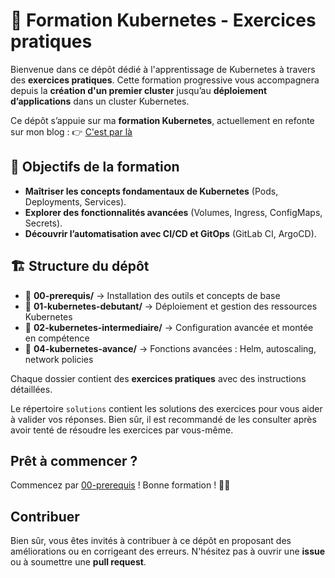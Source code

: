 # 📘 Formation Kubernetes - Exercices pratiques

Bienvenue dans ce dépôt dédié à l'apprentissage de Kubernetes à travers des
**exercices pratiques**. Cette formation progressive vous accompagnera depuis la
**création d'un premier cluster** jusqu’au **déploiement d’applications** dans
un cluster Kubernetes.

Ce dépôt s’appuie sur ma **formation Kubernetes**, actuellement en refonte sur
mon blog : 👉 [C'est par là](https://blog.stephane-robert.info/docs/conteneurs/orchestrateurs/kubernetes/)

## 🎯 Objectifs de la formation

- **Maîtriser les concepts fondamentaux de Kubernetes** (Pods, Deployments,
  Services).
- **Explorer des fonctionnalités avancées** (Volumes, Ingress, ConfigMaps,
  Secrets).
- **Découvrir l’automatisation avec CI/CD et GitOps** (GitLab CI, ArgoCD).

## 🏗️ Structure du dépôt

- 📂 **00-prerequis/** → Installation des outils et concepts de base
- 📂 **01-kubernetes-debutant/** → Déploiement et gestion des ressources Kubernetes
- 📂 **02-kubernetes-intermediaire/** → Configuration avancée et montée en
compétence
- 📂 **04-kubernetes-avance/** → Fonctions avancées : Helm,
autoscaling, network policies

Chaque dossier contient des **exercices pratiques** avec des instructions
détaillées.

Le répertoire `solutions` contient les solutions des exercices pour vous aider
à valider vos réponses. Bien sûr, il est recommandé de les consulter après avoir
tenté de résoudre les exercices par vous-même.

## Prêt à commencer ?

Commencez par [00-prerequis](./00-prerequis/) ! Bonne formation ! 🎯🚀

## Contribuer

Bien sûr, vous êtes invités à contribuer à ce dépôt en proposant des améliorations
ou en corrigeant des erreurs. N'hésitez pas à ouvrir une **issue** ou à soumettre
une **pull request**.

